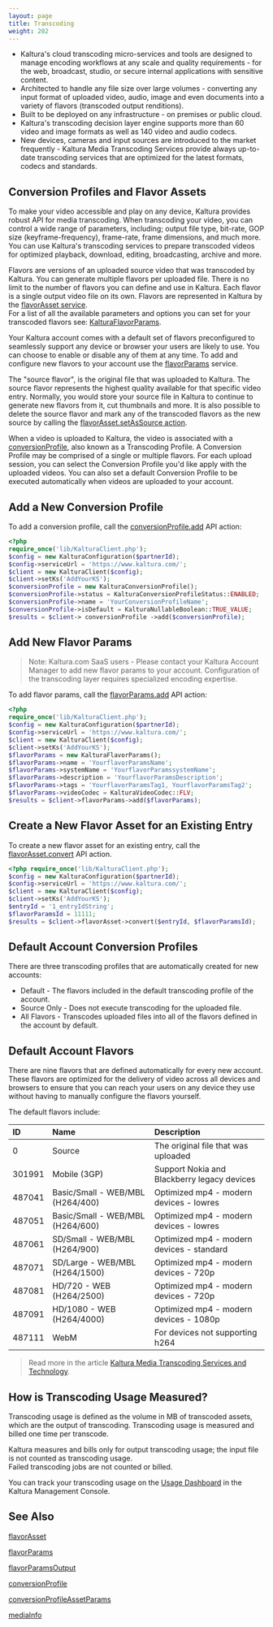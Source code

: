```yaml
---
layout: page
title: Transcoding
weight: 202
---
```


* Kaltura's cloud transcoding micro-services and tools are designed to manage encoding workflows at any scale and quality requirements - for the web, broadcast, studio, or secure internal applications with sensitive content. 
* Architected to handle any file size over large volumes - converting any input format of uploaded video, audio, image and even documents into a variety of flavors (transcoded output renditions).
* Built to be deployed on any infrastructure - on premises or public cloud. 
* Kaltura's transcoding decision layer engine supports more than 60 video and image formats as well as 140 video and audio codecs.
* New devices, cameras and input sources are introduced to the market frequently - Kaltura Media Transcoding Services provide always up-to-date transcoding services that are optimized for the latest formats, codecs and standards.

## Conversion Profiles and Flavor Assets  

To make your video accessible and play on any device, Kaltura provides robust API for media transcoding. When transcoding your video, you can control a wide range of parameters, including; output file type, bit-rate, GOP size (keyframe-frequency), frame-rate, frame dimensions, and much more. You can use Kaltura's transcoding services to prepare transcoded videos for optimized playback, download, editing, broadcasting, archive and more.

Flavors are versions of an uploaded source video that was transcoded by Kaltura. You can generate multiple flavors per uploaded file. There is no limit to the number of flavors you can define and use in Kaltura. Each flavor is a single output video file on its own. Flavors are represented in Kaltura by the [flavorAsset service](https://developer.kaltura.com/api-docs/#/flavorAsset).  
For a list of all the available parameters and options you can set for your transcoded flavors see: [KalturaFlavorParams](https://developer.kaltura.com/api-docs/#/KalturaFlavorParams).

Your Kaltura account comes with a default set of flavors preconfigured to seamlessly support any device or browser your users are likely to use. You can choose to enable or disable any of them at any time. To add and configure new flavors to your account use the [flavorParams](http://developer.kaltura.com/api-docs/#/flavorParams) service.

The "source flavor", is the original file that was uploaded to Kaltura. The source flavor represents the highest quality available for that specific video entry. Normally, you would store your source file in Kaltura to continue to generate new flavors from it, cut thumbnails and more. It is also possible to delete the source flavor and mark any of the transcoded flavors as the new source by calling the [flavorAsset.setAsSource action](https://developer.kaltura.com/api-docs/#/flavorAsset.setAsSource).

When a video is uploaded to Kaltura, the video is associated with a [conversionProfile](https://developer.kaltura.com/api-docs/#/conversionProfile), also known as a Transcoding Profile. A Conversion Profile may be comprised of a single or multiple flavors. For each upload session, you can select the Conversion Profile you'd like apply with the uploaded videos. You can also set a default Conversion Profile to be executed automatically when videos are uploaded to your account.  



## Add a New Conversion Profile

To add a conversion profile, call the [conversionProfile.add](https://developer.kaltura.com/api-docs/#/conversionProfile.add) API action:

```php
<?php 
require_once('lib/KalturaClient.php'); 
$config = new KalturaConfiguration($partnerId); 
$config->serviceUrl = 'https://www.kaltura.com/'; 
$client = new KalturaClient($config); 
$client->setKs('AddYourKS'); 
$conversionProfile = new KalturaConversionProfile(); 
$conversionProfile->status = KalturaConversionProfileStatus::ENABLED; 
$conversionProfile->name = 'YourConversionProfileName'; 
$conversionProfile->isDefault = KalturaNullableBoolean::TRUE_VALUE; 
$results = $client-> conversionProfile ->add($conversionProfile);
```

## Add New Flavor Params

> Note: Kaltura.com SaaS users - Please contact your Kaltura Account Manager to add new flavor params to your account. Configuration of the transcoding layer requires specialized encoding expertise.
>  

To add flavor params, call the [flavorParams.add](https://developer.kaltura.com/api-docs/#/flavorParams.add) API action:

```php
<?php
require_once('lib/KalturaClient.php');
$config = new KalturaConfiguration($partnerId);
$config->serviceUrl = 'https://www.kaltura.com/';
$client = new KalturaClient($config);
$client->setKs('AddYourKS');
$flavorParams = new KalturaFlavorParams();
$flavorParams->name = 'YourflavorParamsName';
$flavorParams->systemName = 'YourflavorParamssystemName';
$flavorParams->description = 'YourflavorParamsDescription';
$flavorParams->tags = 'YourflavorParamsTag1, YourflavorParamsTag2';
$flavorParams->videoCodec = KalturaVideoCodec::FLV;
$results = $client->flavorParams->add($flavorParams);
```

## Create a New Flavor Asset for an Existing Entry

To create a new flavor asset for an existing entry, call the [flavorAsset.convert](https://developer.kaltura.com/api-docs/#/flavorAsset.convert) API action.

```php
<?php require_once('lib/KalturaClient.php'); 
$config = new KalturaConfiguration($partnerId); 
$config->serviceUrl = 'https://www.kaltura.com/'; 
$client = new KalturaClient($config); 
$client->setKs('AddYourKS'); 
$entryId = '1_entryIdString'; 
$flavorParamsId = 11111; 
$results = $client->flavorAsset->convert($entryId, $flavorParamsId); 
```

## Default Account Conversion Profiles   

There are three transcoding profiles that are automatically created for new accounts:
* Default - The flavors included in the default transcoding profile of the account. 
* Source Only - Does not execute transcoding for the uploaded file. 
* All Flavors - Transcodes uploaded files into all of the flavors defined in the account by default.

## Default Account Flavors   

There are nine flavors that are defined automatically for every new account. These flavors are optimized for the delivery of video across all devices and browsers to ensure that you can reach your users on any device they use without having to manually configure the flavors yourself.  

The default flavors include:

| ID     	| Name                             	| Description                                 	|
|:-------	|:---------------------------------	|:--------------------------------------------	|
| 0      	| Source                           	| The original file that was uploaded         	|
| 301991 	| Mobile (3GP)                     	| Support Nokia and Blackberry legacy devices 	|
| 487041 	| Basic/Small - WEB/MBL (H264/400) 	| Optimized mp4 - modern devices - lowres     	|
| 487051 	| Basic/Small - WEB/MBL (H264/600) 	| Optimized mp4 - modern devices - lowres     	|
| 487061 	| SD/Small - WEB/MBL (H264/900)    	| Optimized mp4 - modern devices - standard   	|
| 487071 	| SD/Large - WEB/MBL (H264/1500)   	| Optimized mp4 - modern devices - 720p       	|
| 487081 	| HD/720 - WEB (H264/2500)         	| Optimized mp4 - modern devices - 720p       	|
| 487091 	| HD/1080 - WEB (H264/4000)        	| Optimized mp4 - modern devices - 1080p      	|
| 487111 	| WebM                             	| For devices not supporting h264             	|


> Read more in the article [Kaltura Media Transcoding Services and Technology](http://knowledge.kaltura.com/kaltura-media-transcoding-services-and-technology#transcoding).

## How is Transcoding Usage Measured?

Transcoding usage is defined as the volume in MB of transcoded assets, which are the output of transcoding. Transcoding usage is measured and billed one time per transcode. 

Kaltura measures and bills only for output transcoding usage; the input file is not counted as transcoding usage.  
Failed transcoding jobs are not counted or billed. 

You can track your transcoding usage on the [Usage Dashboard](https://kmc.kaltura.com/index.php/kmc/kmc4#usageDashboard) in the Kaltura Management Console.

## See Also

[flavorAsset](https://developer.kaltura.com/api-docs/service/flavorAsset)

[flavorParams](https://developer.kaltura.com/api-docs/service/flavorParams)

[flavorParamsOutput](https://developer.kaltura.com/api-docs/service/flavorParamsOutput)

[conversionProfile](https://developer.kaltura.com/api-docs/service/conversionProfile)

[conversionProfileAssetParams](https://developer.kaltura.com/api-docs/service/conversionProfileAssetParams)

[mediaInfo](https://developer.kaltura.com/api-docs/service/mediaInfo)

